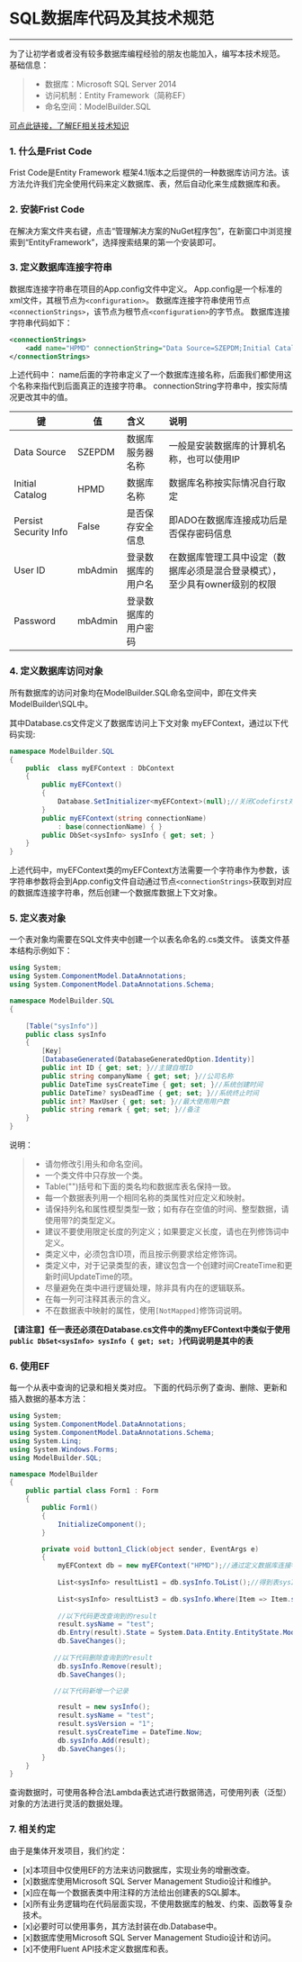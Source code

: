 ﻿# SQL数据库代码及其技术规范
-----------------------------------
 
为了让初学者或者没有较多数据库编程经验的朋友也能加入，编写本技术规范。
基础信息： 
> * 数据库：Microsoft SQL Server 2014
> * 访问机制：Entity Framework（简称EF）
> * 命名空间：ModelBuilder.SQL

[可点此链接，了解EF相关技术知识](https://www.cnblogs.com/caofangsheng/p/5020541.html)



### 1. 什么是Frist Code
Frist Code是Entity Framework 框架4.1版本之后提供的一种数据库访问方法。该方法允许我们完全使用代码来定义数据库、表，然后自动化来生成数据库和表。

### 2. 安装Frist Code
在解决方案文件夹右键，点击“管理解决方案的NuGet程序包”，在新窗口中浏览搜索到“EntityFramework”，选择搜索结果的第一个安装即可。

### 3. 定义数据库连接字符串
数据库连接字符串在项目的App.config文件中定义。
App.config是一个标准的xml文件，其根节点为`<configuration>`。
数据库连接字符串使用节点`<connectionStrings>`，该节点为根节点`<configuration>`的字节点。
数据库连接字符串代码如下：
```xml
<connectionStrings>
    <add name="HPMD" connectionString="Data Source=SZEPDM;Initial Catalog=HPMD;Persist Security Info=False;User ID=mbAdmin;Password=mbAdmin;" providerName="System.Data.SqlClient" />
</connectionStrings>
```
上述代码中：
name后面的字符串定义了一个数据库连接名称，后面我们都使用这个名称来指代到后面真正的连接字符串。
connectionString字符串中，按实际情况更改其中的值。

|键                |值          |含义               |说明|
|--------          |--------    |:-----             |:----|
| Data Source      |SZEPDM      |数据库服务器名称   |一般是安装数据库的计算机名称，也可以使用IP
| Initial Catalog  |HPMD        |数据库名称         |数据库名称按实际情况自行取定
| Persist Security Info |False  |是否保存安全信息   |即ADO在数据库连接成功后是否保存密码信息|
| User ID          |mbAdmin     |登录数据库的用户名 |在数据库管理工具中设定（数据库必须是混合登录模式），至少具有owner级别的权限
| Password         |mbAdmin     |登录数据库的用户密码|

### 4. 定义数据库访问对象
所有数据库的访问对象均在ModelBuilder.SQL命名空间中，即在文件夹ModelBuilder\SQL中。

其中Database.cs文件定义了数据库访问上下文对象 myEFContext，通过以下代码实现:
```csharp
namespace ModelBuilder.SQL
{
    public  class myEFContext : DbContext
    {
        public myEFContext()
        {
            Database.SetInitializer<myEFContext>(null);//关闭Codefirst对数据库的检测。这样代码只会访问数据，而不会检查数据库结构的更改。避免不需要的警告
        }
        public myEFContext(string connectionName)
            : base(connectionName) { }
        public DbSet<sysInfo> sysInfo { get; set; }
    }
}

```
上述代码中，myEFContext类的myEFContext方法需要一个字符串作为参数，该字符串参数将会到App.config文件自动通过节点`<connectionStrings>`获取到对应的数据库连接字符串，然后创建一个数据库数据上下文对象。

### 5. 定义表对象
一个表对象均需要在SQL文件夹中创建一个以表名命名的.cs类文件。
该类文件基本结构示例如下：
```csharp
using System;
using System.ComponentModel.DataAnnotations;
using System.ComponentModel.DataAnnotations.Schema;

namespace ModelBuilder.SQL
{
   
    [Table("sysInfo")]
    public class sysInfo
    {
        [Key]
        [DatabaseGenerated(DatabaseGeneratedOption.Identity)]
        public int ID { get; set; }//主键自增ID
        public string companyName { get; set; }//公司名称
        public DateTime sysCreateTime { get; set; }//系统创建时间
        public DateTime? sysDeadTime { get; set; }//系统终止时间
        public int? MaxUser { get; set; }//最大使用用户数
        public string remark { get; set; }//备注
    }
}

```
说明：
> * 请勿修改引用头和命名空间。
> * 一个类文件中只存放一个类。
> * Table("")括号和下面的类名均和数据库表名保持一致。
> * 每一个数据表列用一个相同名称的类属性对应定义和映射。
> * 请保持列名和属性模型类型一致；如有存在空值的时间、整型数据，请使用带?的类型定义。
> * 建议不要使用限定长度的列定义；如果要定义长度，请也在列修饰词中定义。
> * 类定义中，必须包含ID项，而且按示例要求给定修饰词。
> * 类定义中，对于记录类型的表，建议包含一个创建时间CreateTime和更新时间UpdateTime的项。
> * 尽量避免在类中进行逻辑处理，除非具有内在的逻辑联系。
> * 在每一列可注释其表示的含义。
> * 不在数据表中映射的属性，使用`[NotMapped]`修饰词说明。


**【请注意】任一表还必须在Database.cs文件中的类myEFContext中类似于使用`public DbSet<sysInfo> sysInfo { get; set; }`代码说明是其中的表**

### 6. 使用EF
每一个从表中查询的记录和相关类对应。
下面的代码示例了查询、删除、更新和插入数据的基本方法：

```csharp
using System;
using System.ComponentModel.DataAnnotations;
using System.ComponentModel.DataAnnotations.Schema;
using System.Linq;
using System.Windows.Forms;
using ModelBuilder.SQL;

namespace ModelBuilder
{ 
    public partial class Form1 : Form
    {
        public Form1()
        {
            InitializeComponent();
        }

        private void button1_Click(object sender, EventArgs e)
        {
            myEFContext db = new myEFContext("HPMD");//通过定义数据库连接字符串创建数据库连接对象
            
            List<sysInfo> resultList1 = db.sysInfo.ToList();//得到表sysInfo所有记录列表
           
            List<sysInfo> resultList3 = db.sysInfo.Where(Item => Item.sysName == "系统名称" && Item.sysCreateTime != null).ToList();//使用Lambda表达式作为条件查询
            
            //以下代码更改查询到的result
            result.sysName = "test";
            db.Entry(result).State = System.Data.Entity.EntityState.Modified;
            db.SaveChanges();
          
           //以下代码删除查询到的result
            db.sysInfo.Remove(result);
            db.SaveChanges();

           //以下代码新增一个记录

            result = new sysInfo();
            result.sysName = "test";
            result.sysVersion = "1";
            result.sysCreateTime = DateTime.Now;
            db.sysInfo.Add(result);
            db.SaveChanges();                 
        }
    }
}

```
查询数据时，可使用各种合法Lambda表达式进行数据筛选，可使用列表（泛型）对象的方法进行灵活的数据处理。
### 7. 相关约定
由于是集体开发项目，我们约定：
- [x]本项目中仅使用EF的方法来访问数据库，实现业务的增删改查。
- [x]数据库使用Microsoft SQL Server Management Studio设计和维护。
- [x]应在每一个数据表类中用注释的方法给出创建表的SQL脚本。
- [x]所有业务逻辑均在代码层面实现，不使用数据库的触发、约束、函数等复杂技术。
- [x]必要时可以使用事务，其方法封装在db.Database中。
- [x]数据库使用Microsoft SQL Server Management Studio设计和访问。
- [x]不使用Fluent API技术定义数据库和表。

